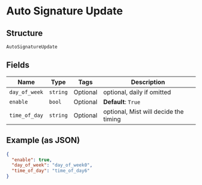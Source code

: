 
# Auto Signature Update

## Structure

`AutoSignatureUpdate`

## Fields

| Name | Type | Tags | Description |
|  --- | --- | --- | --- |
| `day_of_week` | `string` | Optional | optional, daily if omitted |
| `enable` | `bool` | Optional | **Default**: `True` |
| `time_of_day` | `string` | Optional | optional, Mist will decide the timing |

## Example (as JSON)

```json
{
  "enable": true,
  "day_of_week": "day_of_week0",
  "time_of_day": "time_of_day6"
}
```

